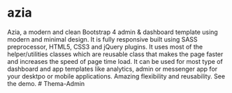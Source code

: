 # azia

Azia, a modern and clean Bootstrap 4 admin &amp; dashboard template using modern and minimal design. It is fully responsive built using SASS preprocessor, HTML5, CSS3 and jQuery plugins. It uses most of the helper/utilities classes which are reusable class that makes the page faster and increases the speed of page time load. It can be used for most type of dashboard and app templates like analytics, admin or messenger app for your desktpo or mobile applications. Amazing flexibility and reusability. See the demo.
#   T h e m a - A d m i n  
 